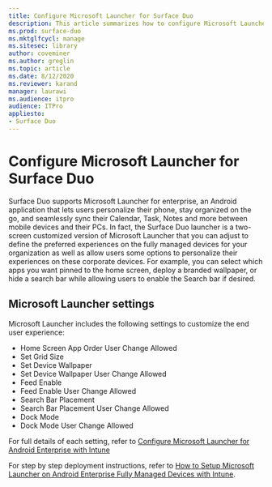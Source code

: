 ```yaml
---
title: Configure Microsoft Launcher for Surface Duo
description: This article summarizes how to configure Microsoft Launcher for managed devices in commercial environments. 
ms.prod: surface-duo
ms.mktglfcycl: manage
ms.sitesec: library
author: coveminer
ms.author: greglin
ms.topic: article
ms.date: 8/12/2020
ms.reviewer: karand
manager: laurawi
ms.audience: itpro
audience: ITPro
appliesto:
- Surface Duo
---
```


# Configure Microsoft Launcher for Surface Duo

Surface Duo supports Microsoft Launcher for enterprise, an Android application that lets users personalize their phone, stay organized on the go, and seamlessly sync their Calendar, Task, Notes and more between mobile devices and their PCs. In fact, the Surface Duo launcher is a two-screen customized version of  Microsoft Launcher that you can adjust to define the preferred experiences on the fully managed devices for your organization as well as allow users some options to personalize their experiences on these corporate devices. For example, you can select which apps you want pinned to the home screen, deploy a branded wallpaper, or hide a search bar while allowing users to enable the Search bar if desired.

## Microsoft Launcher settings

Microsoft Launcher includes the following settings to customize the end user experience:


- Home Screen App Order User Change Allowed
- Set Grid Size
- Set Device Wallpaper
- Set Device Wallpaper User Change Allowed
- Feed Enable
- Feed Enable User Change Allowed
- Search Bar Placement
- Search Bar Placement User Change Allowed
- Dock Mode
- Dock Mode User Change Allowed

For full details of each setting, refer to [Configure Microsoft Launcher for Android Enterprise with Intune](https://docs.microsoft.com/en-us/mem/intune/apps/configure-microsoft-launcher)

For step by step deployment instructions, refer to [How to Setup Microsoft Launcher on Android Enterprise Fully Managed Devices with Intune](https://techcommunity.microsoft.com/t5/intune-customer-success/how-to-setup-microsoft-launcher-on-android-enterprise-fully/ba-p/1482134).

